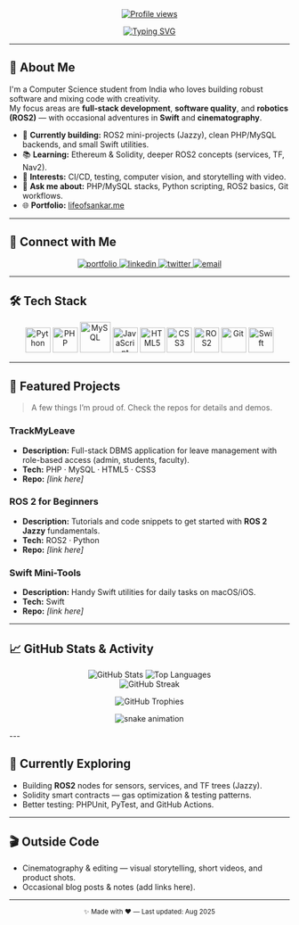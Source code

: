 <!-- Profile README for @lifeofsankar — polished & engaging -->

<div align="center">

<a href="https://lifeofsankar.me/" target="_blank">
  <img src="https://komarev.com/ghpvc/?username=lifeofsankar&style=for-the-badge&color=brightgreen" alt="Profile views"/>
</a>

<br/>

[![Typing SVG](https://readme-typing-svg.demolab.com?font=Fira+Code&weight=700&size=28&duration=3600&pause=900&color=22C55E&center=true&vCenter=true&width=800&lines=Hi+there%2C+I'm+Jai+Sankar+J+%F0%9F%91%8B;Software+Developer+%F0%9F%92%BB;Full-Stack+Engineer+⚙️;Robotics+(ROS2)+Enthusiast+🤖;Swift+Developer+🐦;Creative+Cinematographer+🎬)](https://git.io/typing-svg)

</div>

---

## 👋 About Me

I'm a Computer Science student from India who loves building robust software and mixing code with creativity.  
My focus areas are **full-stack development**, **software quality**, and **robotics (ROS2)** — with occasional adventures in **Swift** and **cinematography**.

- 🔭 **Currently building:** ROS2 mini-projects (Jazzy), clean PHP/MySQL backends, and small Swift utilities.  
- 📚 **Learning:** Ethereum & Solidity, deeper ROS2 concepts (services, TF, Nav2).  
- 🎯 **Interests:** CI/CD, testing, computer vision, and storytelling with video.  
- 💬 **Ask me about:** PHP/MySQL stacks, Python scripting, ROS2 basics, Git workflows.  
- 🌐 **Portfolio:** [lifeofsankar.me](https://lifeofsankar.me/)

---

## 🤝 Connect with Me

<p align="center">
  <a href="https://lifeofsankar.me/" target="_blank">
    <img src="https://img.shields.io/badge/Portfolio-Visit-22C55E?style=for-the-badge&logo=google-chrome&logoColor=white" alt="portfolio"/>
  </a>
  <a href="https://www.linkedin.com/in/lifeofsankar" target="_blank">
    <img src="https://img.shields.io/badge/LinkedIn-0A66C2?style=for-the-badge&logo=linkedin&logoColor=white" alt="linkedin"/>
  </a>
  <a href="https://twitter.com/lifeofsankar" target="_blank">
    <img src="https://img.shields.io/badge/Twitter-1DA1F2?style=for-the-badge&logo=x&logoColor=white" alt="twitter"/>
  </a>
  <a href="mailto:hello@lifeofsankar.me" target="_blank">
    <img src="https://img.shields.io/badge/Email-hello%40lifeofsankar.me-EA4335?style=for-the-badge&logo=gmail&logoColor=white" alt="email"/>
  </a>
</p>

---

## 🛠️ Tech Stack

<p align="center">
  <img src="https://cdn.jsdelivr.net/gh/devicons/devicon/icons/python/python-original.svg" width="45" alt="Python"/>
  <img src="https://cdn.jsdelivr.net/gh/devicons/devicon/icons/php/php-original.svg" width="45" alt="PHP"/>
  <img src="https://cdn.jsdelivr.net/gh/devicons/devicon/icons/mysql/mysql-original-wordmark.svg" width="55" alt="MySQL"/>
  <img src="https://cdn.jsdelivr.net/gh/devicons/devicon/icons/javascript/javascript-original.svg" width="45" alt="JavaScript"/>
  <img src="https://cdn.jsdelivr.net/gh/devicons/devicon/icons/html5/html5-original.svg" width="45" alt="HTML5"/>
  <img src="https://cdn.jsdelivr.net/gh/devicons/devicon/icons/css3/css3-original.svg" width="45" alt="CSS3"/>
  <img src="https://cdn.jsdelivr.net/gh/devicons/devicon/icons/ros/ros-original.svg" width="45" alt="ROS2"/>
  <img src="https://cdn.jsdelivr.net/gh/devicons/devicon/icons/git/git-original.svg" width="45" alt="Git"/>
  <img src="https://cdn.jsdelivr.net/gh/devicons/devicon/icons/swift/swift-original.svg" width="45" alt="Swift"/>
</p>

---

## 🚀 Featured Projects

> A few things I’m proud of. Check the repos for details and demos.

### **TrackMyLeave**
- **Description:** Full-stack DBMS application for leave management with role-based access (admin, students, faculty).  
- **Tech:** PHP · MySQL · HTML5 · CSS3  
- **Repo:** *[link here]*  

### **ROS 2 for Beginners**
- **Description:** Tutorials and code snippets to get started with **ROS 2 Jazzy** fundamentals.  
- **Tech:** ROS2 · Python  
- **Repo:** *[link here]*  

### **Swift Mini-Tools**
- **Description:** Handy Swift utilities for daily tasks on macOS/iOS.  
- **Tech:** Swift  
- **Repo:** *[link here]*  

---

## 📈 GitHub Stats & Activity

<p align="center">
<img src="https://github-readme-stats.vercel.app/api?username=lifeofsankar&show_icons=true&theme=tokyonight&hide_border=true&count_private=true" alt="GitHub Stats"/>
<img src="https://github-readme-stats.vercel.app/api/top-langs/?username=lifeofsankar&layout=compact&theme=tokyonight&hide_border=true" alt="Top Languages"/>
<br/>
<img src="https://streak-stats.demolab.com?user=lifeofsankar&theme=tokyonight&hide_border=true" alt="GitHub Streak"/>
</p>

<p align="center">
<img src="https://github-profile-trophy.vercel.app/?username=lifeofsankar&theme=tokyonight&column=7&margin-w=10&margin-h=10" alt="GitHub Trophies"/>
</p>

<!-- Contribution snake -->

<p align="center">
<img src="https://raw.githubusercontent.com/lifeofsankar/lifeofsankar/output/github-contribution-grid-snake.svg" alt="snake animation"/>
</p>
---

## 🧪 Currently Exploring
- Building **ROS2** nodes for sensors, services, and TF trees (Jazzy).  
- Solidity smart contracts — gas optimization & testing patterns.  
- Better testing: PHPUnit, PyTest, and GitHub Actions.  

---

## 🎬 Outside Code
- Cinematography & editing — visual storytelling, short videos, and product shots.  
- Occasional blog posts & notes (add links here).  

---

<p align="center">
  <sub>✨ Made with ❤️ — Last updated: Aug 2025</sub>
</p>
